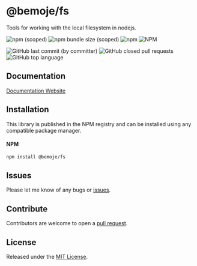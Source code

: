 # @bemoje/fs

Tools for working with the local filesystem in nodejs.

![npm (scoped)](https://img.shields.io/npm/v/%40bemoje/trie-map)
![npm bundle size (scoped)](https://img.shields.io/bundlephobia/minzip/%40bemoje/fs)
![npm](https://img.shields.io/npm/dt/%40bemoje/fs)
![NPM](https://img.shields.io/npm/l/%40bemoje%2Ffs)

![GitHub last commit (by committer)](https://img.shields.io/github/last-commit/bemoje/tsmono)
![GitHub closed pull requests](https://img.shields.io/github/issues-pr-closed/bemoje/tsmono)
![GitHub top language](https://img.shields.io/github/languages/top/bemoje/tsmono)


## Documentation
[Documentation Website](https://bemoje.github.io/tsmono/modules/fs.html)

## Installation
This library is published in the NPM registry and can be installed using any compatible package manager.

#### NPM
```sh
npm install @bemoje/fs
```


## Issues
Please let me know of any bugs or [issues](https://github.com/bemoje/tsmono/issues).

## Contribute
Contributors are welcome to open a [pull request](https://github.com/bemoje/tsmono/pulls).

## License
Released under the [MIT License](./LICENSE).

